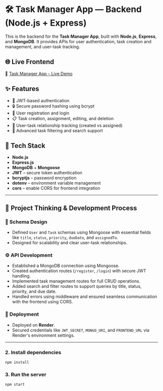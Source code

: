 # 🛠️ Task Manager App — Backend (Node.js + Express)

This is the backend for the **Task Manager App**, built with **Node.js**, **Express**, and **MongoDB**. It provides APIs for user authentication, task creation and management, and user-task tracking.

## 🌐 Live Frontend

🔗 [Task Manager App – Live Demo](https://task-manager-frontend-two-mauve.vercel.app)

## ✨ Features

- 🔐 JWT-based authentication
- 🔒 Secure password hashing using bcrypt
- 👤 User registration and login
- 📋 Task creation, assignment, editing, and deletion
- 🔗 User-task relationship tracking (created vs assigned)
- 🔎 Advanced task filtering and search support

## 🧰 Tech Stack

- **Node.js**
- **Express.js**
- **MongoDB** + **Mongoose**
- **JWT** – secure token authentication
- **bcryptjs** – password encryption
- **dotenv** – environment variable management
- **cors** – enable CORS for frontend integration

---

## 🧠 Project Thinking & Development Process

### 🧩 Schema Design

- Defined `User` and `Task` schemas using Mongoose with essential fields like `title`, `status`, `priority`, `dueDate`, and `assignedTo`.
- Designed for scalability and clear user-task relationships.

### ⚙️ API Development

- Established a MongoDB connection using Mongoose.
- Created authentication routes (`/register`, `/login`) with secure JWT handling.
- Implemented task management routes for full CRUD operations.
- Added search and filter routes to support queries by title, status, priority, and due date.
- Handled errors using middleware and ensured seamless communication with the frontend using CORS.

### 🚀 Deployment

- Deployed on **Render**.
- Secured credentials like `JWT_SECRET`, `MONGO_URI`, and `FRONTEND_URL` via Render's environment settings.

---

### 2. Install dependencies
 
```npm install```

### 3. Run the server

```npm start```

